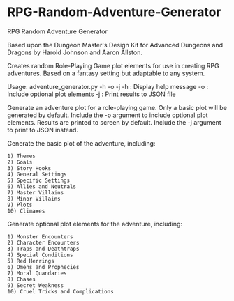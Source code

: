 # RPG-Random-Adventure-Generator
RPG Random Adventure Generator

Based upon the Dungeon Master's Design Kit for Advanced Dungeons and Dragons by Harold Johnson and Aaron Allston.

Creates random Role-Playing Game plot elements for use in creating RPG adventures. Based on a fantasy setting but adaptable to any system.

Usage: adventure_generator.py -h -o -j
        -h : Display help message
        -o : Include optional plot elements
        -j : Print results to JSON file
        
Generate an adventure plot for a role-playing game.
Only a basic plot will be generated by default.
Include the -o argument to include optional plot elements.
Results are printed to screen by default.
Include the -j argument to print to JSON instead.


Generate the basic plot of the
adventure, including:

    1) Themes
    2) Goals
    3) Story Hooks
    4) General Settings
    5) Specific Settings
    6) Allies and Neutrals
    7) Master Villains
    8) Minor Villains
    9) Plots
    10) Climaxes

 Generate optional plot elements for
 the adventure, including:

    1) Monster Encounters
    2) Character Encounters
    3) Traps and Deathtraps
    4) Special Conditions
    5) Red Herrings
    6) Omens and Prophecies
    7) Moral Quandaries
    8) Chases
    9) Secret Weakness
    10) Cruel Tricks and Complications
